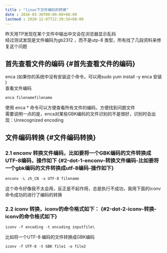 ```yaml
---
title : "linux下文件编码的转换"
date : 2016-03-30T00:00:00+08:00
lastmod : 2020-12-07T22:39:56+08:00
---
```


昨天用TP发现在某个文件中输出中文会在浏览器显示乱码<br />
经过测试发现是文件编码为gb2312 ，而不是utp-8 类型，所有找了几段资料来修复这个问题


## 首先查看文件的编码 {#首先查看文件的编码}

enca (如果你的系统中没有安装这个命令，可以用sudo yum install -y enca 安装 )<br />
查看文件编码

```text
enca filenamefilename
```

使用 enca \* 命令可以方便查看所有文件的编码，方便找到问题文件<br />
需要说明一点的是，enca对某些GBK编码的文件识别的不是很好，识别时会出现：Unrecognized encoding


## 文件编码转换 {#文件编码转换}


### 2.1 enconv 转换文件编码，比如要将一个GBK编码的文件转换成UTF-8编码，操作如下 {#2-dot-1-enconv-转换文件编码-比如要将一个gbk编码的文件转换成utf-8编码-操作如下}

```text
enconv -L zh_CN -x UTF-8 filename
```

这个命令好像我不太会用，反正是不起作用，总是执行不成功，我用下面的iconv命令成功的进行了编码的转换


### 2.2 iconv 转换，iconv的命令格式如下： {#2-dot-2-iconv-转换-iconv的命令格式如下}

```text
iconv -f encoding -t encoding inputfile\
```

比如将一个UTF-8 编码的文件转换成GBK编码

```text
iconv -f UTF-8 -t GBK file1 -o file2
```